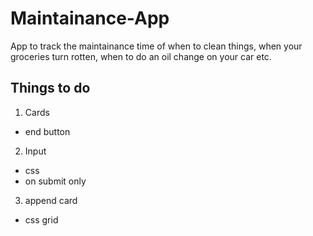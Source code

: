 # Maintainance-App
App to track the maintainance time of when to clean things, when your groceries turn rotten, when to do an oil change on your car etc.

## Things to do
1. Cards
  - end button
2. Input
  - css
  - on submit only
3. append card
  - css grid

